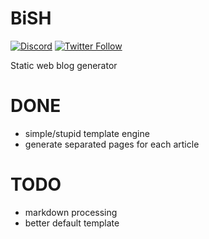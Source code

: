 # BiSH

[![Discord](https://img.shields.io/discord/611822838831251466?label=Discord&color=pink)](https://discord.gg/GdzjVvD)
[![Twitter Follow](https://img.shields.io/twitter/follow/Qeenon.svg?style=social)](https://twitter.com/Qeenon)

Static web blog generator

# DONE

 - simple/stupid template engine
 - generate separated pages for each article

# TODO
 - markdown processing
 - better default template
